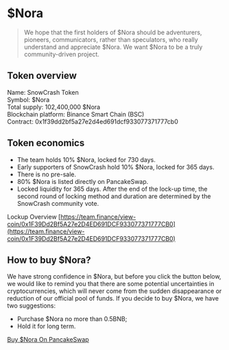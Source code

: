 # $Nora

> We hope that the first holders of $Nora should be adventurers, pioneers, communicators, rather than speculators, who really understand and appreciate $Nora. We want $Nora to be a truly community-driven project.

## Token overview

Name: SnowCrash Token  
Symbol: $Nora  
Total supply: 102,400,000 $Nora  
Blockchain platform: Binance Smart Chain (BSC)  
Contract: 0x1f39dd2bf5a27e2d4ed691dcf933077371777cb0

## Token economics

- The team holds 10% $Nora, locked for 730 days.
- Early supporters of SnowCrash hold 10% $Nora, locked for 365 days.
- There is no pre-sale.
- 80% $Nora is listed directly on PancakeSwap.
- Locked liquidity for 365 days. After the end of the lock-up time, the second round of locking method and duration are determined by the SnowCrash community vote.

Lockup Overview [https://team.finance/view-coin/0x1F39Dd2Bf5A27e2D4ED691DCF933077371777CB0](https://team.finance/view-coin/0x1F39Dd2Bf5A27e2D4ED691DCF933077371777CB0)

## How to buy $Nora?

We have strong confidence in $Nora, but before you click the button below, we would like to remind you that there are some potential uncertainties in cryptocurrencies, which will never come from the sudden disappearance or reduction of our official pool of funds. If you decide to buy $Nora, we have two suggestions:

- Purchase $Nora no more than 0.5BNB;
- Hold it for long term.

[Buy $Nora On PancakeSwap](https://exchange.pancakeswap.finance/#/swap?outputCurrency=0x1f39dd2bf5a27e2d4ed691dcf933077371777cb0)